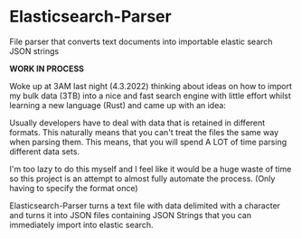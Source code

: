 # Elasticsearch-Parser
File parser that converts text documents into importable elastic search JSON strings

**WORK IN PROCESS**

Woke up at 3AM last night (4.3.2022) thinking about ideas on how to import my bulk data (3TB) into a nice and fast search engine with little effort whilst learning a new language (Rust) and came up with an idea:

Usually developers have to deal with data that is retained in different formats. This naturally means that you can't treat the files the same way when parsing them. 
This means, that you will spend A LOT of time parsing different data sets.

I'm too lazy to do this myself and I feel like it would be a huge waste of time so this project is an attempt to almost fully automate the process. (Only having to specify the format once)

Elasticsearch-Parser turns a text file with data delimited with a character and turns it into JSON files containing JSON Strings that you can immediately import into elastic search.


